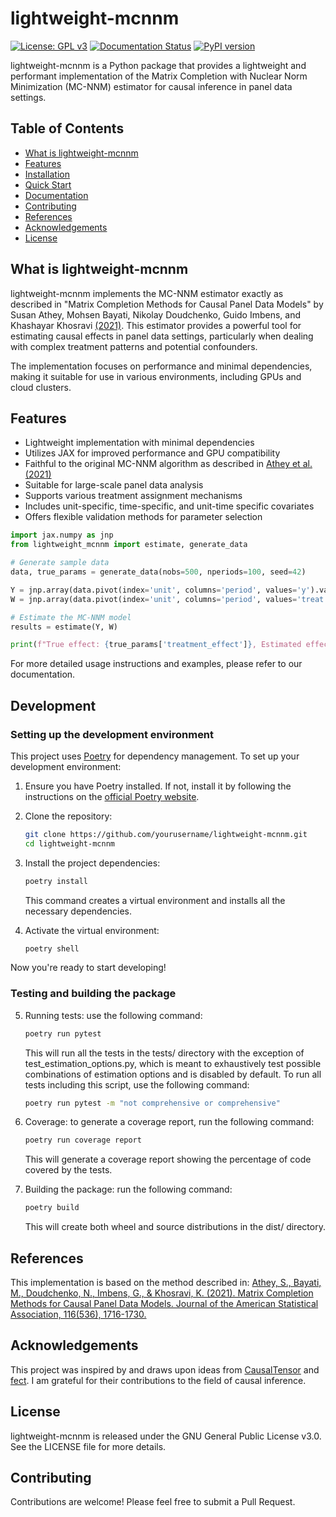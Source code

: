 # lightweight-mcnnm

[![License: GPL v3](https://img.shields.io/badge/License-GPLv3-blue.svg)](https://www.gnu.org/licenses/gpl-3.0)
[![Documentation Status](https://readthedocs.org/projects/mcnnm/badge/?version=latest)](https://mcnnm.readthedocs.io/en/latest/?badge=latest) 
[![PyPI version](https://badge.fury.io/py/lightweight-mcnnm.svg)](https://badge.fury.io/py/lightweight-mcnnm)

lightweight-mcnnm is a Python package that provides a lightweight and performant implementation of the Matrix Completion with Nuclear Norm Minimization (MC-NNM) estimator for causal inference in panel data settings.

## Table of Contents
- [What is lightweight-mcnnm](#what-is-lightweight-mcnnm)
- [Features](#features)
- [Installation](#installation)
- [Quick Start](#quick-start)
- [Documentation](#documentation)
- [Contributing](#contributing)
- [References](#references)
- [Acknowledgements](#acknowledgements)
- [License](#license)

## What is lightweight-mcnnm

lightweight-mcnnm implements the MC-NNM estimator exactly as described in "Matrix Completion Methods for Causal Panel Data Models" by Susan Athey, Mohsen Bayati, Nikolay Doudchenko, Guido Imbens, and Khashayar Khosravi [(2021)](https://www.tandfonline.com/doi/full/10.1080/01621459.2021.1891924). This estimator provides a powerful tool for estimating causal effects in panel data settings, particularly when dealing with complex treatment patterns and potential confounders.

The implementation focuses on performance and minimal dependencies, making it suitable for use in various environments, including GPUs and cloud clusters.

## Features

- Lightweight implementation with minimal dependencies
- Utilizes JAX for improved performance and GPU compatibility
- Faithful to the original MC-NNM algorithm as described in [Athey et al. (2021)](https://www.tandfonline.com/doi/full/10.1080/01621459.2021.1891924)
- Suitable for large-scale panel data analysis
- Supports various treatment assignment mechanisms
- Includes unit-specific, time-specific, and unit-time specific covariates
- Offers flexible validation methods for parameter selection

```python
import jax.numpy as jnp
from lightweight_mcnnm import estimate, generate_data

# Generate sample data
data, true_params = generate_data(nobs=500, nperiods=100, seed=42)

Y = jnp.array(data.pivot(index='unit', columns='period', values='y').values)
W = jnp.array(data.pivot(index='unit', columns='period', values='treat').values)

# Estimate the MC-NNM model
results = estimate(Y, W)

print(f"True effect: {true_params['treatment_effect']}, Estimated effect: {results.tau:.4f}")
```
For more detailed usage instructions and examples, please refer to our documentation.

## Development

### Setting up the development environment

This project uses [Poetry](https://python-poetry.org/) for dependency management. To set up your development environment:

1. Ensure you have Poetry installed. If not, install it by following the instructions on the [official Poetry website](https://python-poetry.org/docs/#installation).

2. Clone the repository:
   ```bash
   git clone https://github.com/yourusername/lightweight-mcnnm.git
   cd lightweight-mcnnm
   ```
3. Install the project dependencies:
    ```bash
    poetry install
    ```
    This command creates a virtual environment and installs all the necessary dependencies.
4. Activate the virtual environment:
    ```bash
   poetry shell
   ```
Now you're ready to start developing!
### Testing and building the package
5. Running tests: use the following command:
    ```bash
    poetry run pytest
   ```
   This will run all the tests in the tests/ directory with the exception of test_estimation_options.py, which is meant to 
   exhaustively test possible combinations of estimation options and is disabled by default. To run all tests including
   this script, use the following command:
      ```bash
      poetry run pytest -m "not comprehensive or comprehensive"
      ```
   
6. Coverage: to generate a coverage report, run the following command:
    ```bash
    poetry run coverage report
    ```
    This will generate a coverage report showing the percentage of code covered by the tests.
6. Building the package: run the following command:
    ```bash
    poetry build
    ```
    This will create both wheel and source distributions in the dist/ directory.

## References
This implementation is based on the method described in:
[Athey, S., Bayati, M., Doudchenko, N., Imbens, G., & Khosravi, K. (2021). Matrix Completion Methods for Causal Panel Data Models. Journal of the American Statistical Association, 116(536), 1716-1730.](https://www.tandfonline.com/doi/full/10.1080/01621459.2021.1891924)

## Acknowledgements
This project was inspired by and draws upon ideas from 
[CausalTensor](https://github.com/TianyiPeng/causaltensor) and 
[fect](https://yiqingxu.org/packages/fect/fect.html). I am grateful for their contributions to the field of causal inference.
## License
lightweight-mcnnm is released under the GNU General Public License v3.0. See the LICENSE file for more details.
## Contributing
Contributions are welcome! Please feel free to submit a Pull Request.